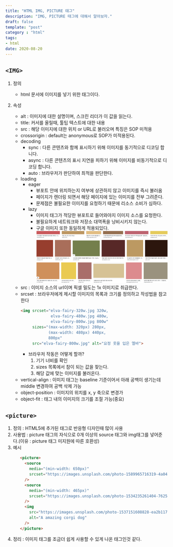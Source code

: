 ```yaml
---
title: "HTML IMG, PICTURE 턔그"
description: "IMG, PICTURE 태그에 대해서 알아보자."
draft: false 
template: "post"
category : "html"
tags:
- html 
date: 2020-08-20
---
```

## `<IMG>`
1. 정의
    - html 문서에 이미지를 넣기 위한 태그이다.

2. 속성
    - alt : 이미지에 대한 설명이며, 스크린 리더가 이 값을 읽는다.
    - title: 커서를 올릴때, 툴팁 텍스트에 대한 내용
    - src : 해당 이미지에 대한 위치 or URL로 불러오며 특징은 SOP 미적용
    - crossorigin : default는 anonymous로 SOP가 미적용된다.
    - decoding
        - sync : 다른 콘텐츠와 함께 표시하기 위해 이미지를 동기적으로 디코딩 합니다.
        - async : 다른 콘텐츠의 표시 지연을 피하기 위해 이미지를 비동기적으로 디코딩 합니다.
        - auto : 브라우저가 판단하여 최적을 판단한다.
    - loading
        - eager
            - 뷰포트 안에 위치하는지 여부에 상관하지 않고 이미지를 즉시 불러옴 
            - 페이지가 렌더링 되면서 해당 페이지에 있는 이미지를 전부 그려준다. 
            - 문제점은 불필요한 이미지를 요청하기 때문에 리소스 소비가 심하다.
        - lazy
            - 이미지 태그가 적당한 뷰포트로 들어와야지 이미지 소스를 요청한다.
            - 불필요하게 네트워크와 저장소 대역폭을 낭비시키지 않는다.
            - 구글 이미지 또한 동일하게 적용되있다.  
            ![구글 이미지 검색](../../assets/googleimage.png)
    - src : 이미지 소스의 url이며 픽셀 밀도는 1x 이미지로 취급한다.
    - srcset : 브라우저에게 제시할 이미지의 목록과 크기를 정의하고 작성법을 참고한다
        ```html
        <img srcset="elva-fairy-320w.jpg 320w,
                     elva-fairy-480w.jpg 480w,
                     elva-fairy-800w.jpg 800w"
             sizes="(max-width: 320px) 280px,
                    (max-width: 480px) 440px,
                    800px"
             src="elva-fairy-800w.jpg" alt="요정 옷을 입은 엘바">
        ```
        - 브라우저 작동은 어떻게 할까?
            1. 기기 너비를 확인
            2. sizes 목록에서 참이 되는 값을 찾는다.
            3. 해당 값에 맞는 이미지를 불러온다.
    - vertical-align : 이미지 태그는 baseline 기준이어서 아래 공백이 생기는데 middle 변경하여 공백 삭제 가능
    - object-position : 이미지의 위치를 x, y 축으로 변경가
    - object-fit : 태그 내의 이미지의 크기를 조절 가능(중요)
   
## `<picture>`
1. 정의 : HTML5에 추가된 태그로 반응형 디자인때 많이 사용
2. 사용법 : picture 태그의 자식으로 0개 이상의 source 태그와 img태그를 넣어준다.(이유 : picture 태그 미지원에 따른 호환성)
3. 예시
    ```html
       <picture>
         <source
           media="(min-width: 650px)"
           srcset="https://images.unsplash.com/photo-1589965716319-4a041b58fa8a?ixlib=rb-1.2.1&ixid=eyJhcHBfaWQiOjEyMDd9&auto=format&fit=crop&w=1867&q=80"
         />
         <source
           media="(min-width: 465px)"
           srcset="https://images.unsplash.com/photo-1534235261404-7625cd79bdb9?ixlib=rb-1.2.1&ixid=eyJhcHBfaWQiOjEyMDd9&auto=format&fit=crop&w=1950&q=80"
         />
         <img
           src="https://images.unsplash.com/photo-1537151608828-ea2b11777ee8?ixlib=rb-1.2.1&ixid=eyJhcHBfaWQiOjEyMDd9&auto=format&fit=crop&w=939&q=80"
           alt="A amazing corgi dog"
         />
       </picture>
    ```
4. 정리 : 이미지 태그를 조금더 쉽게 사용할 수 있게 나온 태그인것 같다. 
